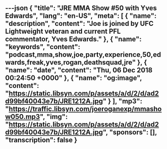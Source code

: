 ---json
{
  "title": "JRE MMA Show #50 with Yves Edwards",
  "lang": "en-US",
  "meta": [
    {
      "name": "description",
      "content": "Joe is joined by UFC Lightweight veteran and current PFL commentator, Yves Edwards."
    },
    {
      "name": "keywords",
      "content": "podcast,mma,show,joe,party,experience,50,edwards,freak,yves,rogan,deathsquad,jre"
    },
    {
      "name": "date",
      "content": "Thu, 06 Dec 2018 00:24:50 +0000"
    },
    {
      "name": "og:image",
      "content": "https://static.libsyn.com/p/assets/a/d/2/d/ad2d99bf40043e7b/JRE1212A.jpg"
    }
  ],
  "mp3": "https://traffic.libsyn.com/joeroganexp/mmashow050.mp3",
  "img": "https://static.libsyn.com/p/assets/a/d/2/d/ad2d99bf40043e7b/JRE1212A.jpg",
  "sponsors": [],
  "transcription": false
}
---
<episode-header />

<timemark seconds="0" />

<transcribe-call-to-action />

<episode-footer />